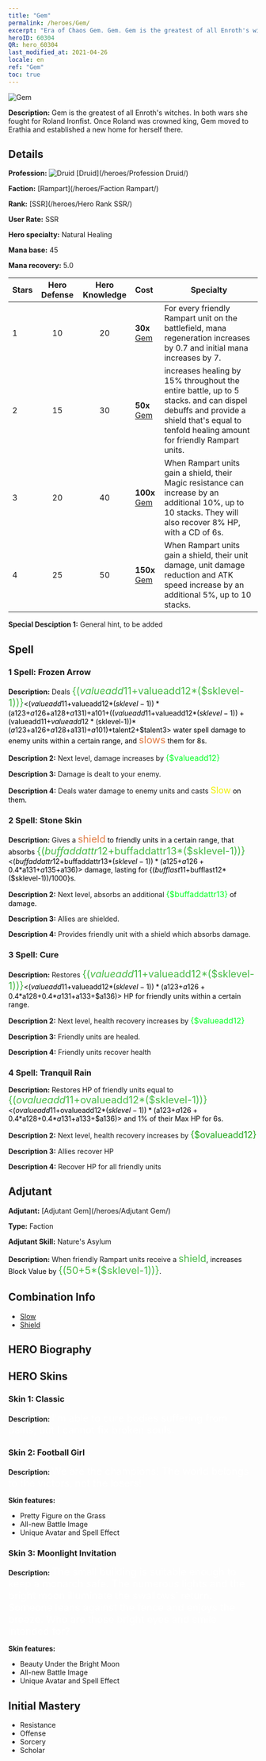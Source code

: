 ```yaml
---
title: "Gem"
permalink: /heroes/Gem/
excerpt: "Era of Chaos Gem. Gem. Gem is the greatest of all Enroth's witches. In both wars she fought for Roland Ironfist. Once Roland was crowned king, Gem moved to Erathia and established a new home for herself there."
heroID: 60304
QR: hero_60304
last_modified_at: 2021-04-26
locale: en
ref: "Gem"
toc: true
---
```

  ![Gem](/images/h/h_Gem.jpg)

 **Description:** Gem is the greatest of all Enroth's witches. In both wars she fought for Roland Ironfist. Once Roland was crowned king, Gem moved to Erathia and established a new home for herself there.
## Details
 **Profession:** ![Druid](/images/h/h_prof_4.png)  [Druid](/heroes/Profession Druid/)

 **Faction:** [Rampart](/heroes/Faction Rampart/)

 **Rank:** [SSR](/heroes/Hero Rank SSR/)

 **User Rate:** SSR

 **Hero specialty:** Natural Healing

 **Mana base:** 45

 **Mana recovery:** 5.0


  | Stars | Hero Defense | Hero Knowledge | Cost |     Specialty     |
  |---------|:---------------:|:---------------:|:--|--------------------|
  |    1    | 10 | 20 | **30x** [Gem](/Items/her_369/) | For every friendly Rampart unit on the battlefield, mana regeneration increases by 0.7 and initial mana increases by 7. |
  |    2    | 15 | 30 | **50x** [Gem](/Items/her_369/) | <Tranquil Rain> increases healing by 15% throughout the entire battle, up to 5 stacks. <Tranquil Rain> and <Cure> can dispel debuffs and provide a shield that's equal to tenfold healing amount for friendly Rampart units. |
  |    3    | 20 | 40 | **100x** [Gem](/Items/her_369/) | When Rampart units gain a shield, their Magic resistance can increase by an additional 10%, up to 10 stacks. They will also recover 8% HP, with a CD of 6s. |
  |    4    | 25 | 50 | **150x** [Gem](/Items/her_369/) | When Rampart units gain a shield, their unit damage, unit damage reduction and ATK speed increase by an additional 5%, up to 10 stacks. |

 **Special Desciption 1:** General hint, to be added

## Spell
### 1 Spell: Frozen Arrow
 **Description:** Deals <span style="color: #48b946;font-size:20px">{($valueadd11+$valueadd12*($sklevel-1))}</span><span style="color: black"><($valueadd11+$valueadd12*($sklevel-1))*($a123+$a126+$a128+$a131)+$a101+(($valueadd11+$valueadd12*($sklevel-1))+($valueadd11+$valueadd12*($sklevel-1))*($a123+$a126+$a128+$a131)+$a101)*$talent2+$talent3> water spell damage to enemy units within a certain range, and <span style="color: #e07c44;font-size:20px">slows</span><span style="color: black"> them for 8s.

 **Description 2:** Next level, damage increases by <span style="color: #00ff22;font-size:16px">{$valueadd12}</span><span style="color: black">

 **Description 3:** Damage is dealt to your enemy.

 **Description 4:** Deals water damage to enemy units and casts <span style="color: #f0f000;font-size:18px">Slow</span><span style="color: black"> on them.

### 2 Spell: Stone Skin
 **Description:** Gives a <span style="color: #e07c44;font-size:20px">shield</span><span style="color: black"> to friendly units in a certain range, that absorbs <span style="color: #48b946;font-size:20px">{($buffaddattr12+$buffaddattr13*($sklevel-1))}</span><span style="color: black"><($buffaddattr12+$buffaddattr13*($sklevel-1))*($a125+$a126+0.4*$a131+$a135+$a136)> damage, lasting for {($bufflast11+$bufflast12*($sklevel-1))/1000}s.

 **Description 2:** Next level, absorbs an additional <span style="color: #00ff22;font-size:16px">{$buffaddattr13}</span><span style="color: black"> of damage.

 **Description 3:** Allies are shielded.

 **Description 4:** Provides friendly unit with a shield which absorbs damage.

### 3 Spell: Cure
 **Description:** Restores <span style="color: #48b946;font-size:20px">{($valueadd11+$valueadd12*($sklevel-1))}</span><span style="color: black"><($valueadd11+$valueadd12*($sklevel-1))*($a123+$a126+0.4*$a128+0.4*$a131+$a133+$a136)> HP for friendly units within a certain range.

 **Description 2:** Next level, health recovery increases by <span style="color: #00ff22;font-size:16px">{$valueadd12}</span><span style="color: black">

 **Description 3:** Friendly units are healed.

 **Description 4:** Friendly units recover health

### 4 Spell: Tranquil Rain
 **Description:** Restores HP of friendly units equal to <span style="color: #48b946;font-size:20px">{($ovalueadd11+$ovalueadd12*($sklevel-1))}</span><span style="color: black"><($ovalueadd11+$ovalueadd12*($sklevel-1))*($a123+$a126+0.4*$a128+0.4*$a131+$a133+$a136)> and 1% of their Max HP for 6s.

 **Description 2:** Next level, health recovery increases by <span style="color: #1ca216;font-size:18px">{$ovalueadd12}</span><span style="color: black">

 **Description 3:** Allies recover HP

 **Description 4:** Recover HP for all friendly units


## Adjutant

 **Adjutant:**  [Adjutant Gem](/heroes/Adjutant Gem/) 

 **Type:**  Faction 

 **Adjutant Skill:**  Nature's Asylum 

 **Description:** When friendly Rampart units receive a <span style="color: #48b946;font-size:20px">shield</span><span style="color: black">, increases Block Value by <span style="color: #48b946;font-size:20px">{(50+5*($sklevel-1))}</span><span style="color: black">.

## Combination Info

* [Slow](/combination/Slow/) 
* [Shield](/combination/Shield/) 

## HERO Biography

## HERO Skins
### Skin 1: **Classic**

 **Description:** <span style="color: #ffffff;font-size:20px">I'm able to cure bodies suffering from pains, but I cannot fix broken souls.</span>


### Skin 2: **Football Girl**

 **Description:** <span style="color: #ffffff;font-size:20px">We are the champions! The world belongs to the victors, not the losers!</span>

 **Skin features:** 

   - Pretty Figure on the Grass
   - All-new Battle Image
   - Unique Avatar and Spell Effect

### Skin 3: **Moonlight Invitation**

 **Description:** <span style="color: #ffffff;font-size:20px">The small building is suitable enough to keep a monarch safe. The numerous lights and the bright moon illuminate the swallows' return. Someone leans against the fence and enjoys the breeze. Who are those bright eyes and smile intended for?</span>

 **Skin features:** 

   - Beauty Under the Bright Moon
   - All-new Battle Image
   - Unique Avatar and Spell Effect


## Initial Mastery
   - Resistance
   - Offense
   - Sorcery
   - Scholar
